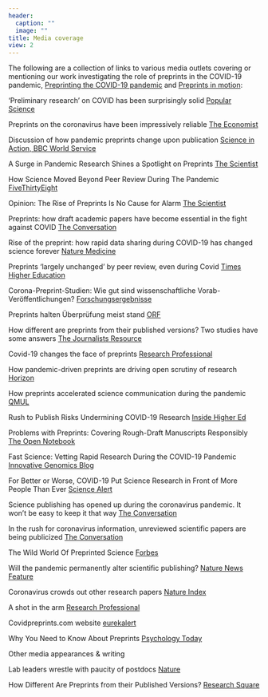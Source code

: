 ```yaml
---
header:
  caption: ""
  image: ""
title: Media coverage
view: 2
---
```



The following are a collection of links to various media outlets covering or mentioning our work investigating the role of preprints in the COVID-19 pandemic, [Preprinting the COVID-19 pandemic](https://www.biorxiv.org/content/10.1101/2020.05.22.111294v3.full) and [Preprints in motion](https://www.biorxiv.org/content/10.1101/2021.02.20.432090v1.full): 

‘Preliminary research’ on COVID has been surprisingly solid [Popular Science](https://www.popsci.com/science/preprints-versus-published-studies/)

Preprints on the coronavirus have been impressively reliable [The Economist](https://www.economist.com/science-and-technology/preprints-on-the-coronavirus-have-been-impressively-reliable/21807492)

Discussion of how pandemic preprints change upon publication [Science in Action, BBC World Service](https://www.bbc.co.uk/sounds/play/w3cszh1x)

A Surge in Pandemic Research Shines a Spotlight on Preprints [The Scientist](https://www.the-scientist.com/news-opinion/a-surge-in-pandemic-research-shines-a-spotlight-on-preprints-69170)

How Science Moved Beyond Peer Review During The Pandemic  [FiveThirtyEight](https://fivethirtyeight.com/features/how-science-moved-beyond-peer-review-during-the-pandemic/)

Opinion: The Rise of Preprints Is No Cause for Alarm [The Scientist](https://www.the-scientist.com/news-opinion/opinion-the-rise-of-preprints-is-no-cause-for-alarm-68667)

Preprints: how draft academic papers have become essential in the fight against COVID [The Conversation](https://theconversation.com/preprints-how-draft-academic-papers-have-become-essential-in-the-fight-against-covid-158811)

Rise of the preprint: how rapid data sharing during COVID-19 has changed science forever [Nature Medicine](https://www.nature.com/articles/s41591-021-01654-6)

Preprints ‘largely unchanged’ by peer review, even during Covid [Times Higher Education](https://www.timeshighereducation.com/news/preprints-largely-unchanged-peer-review-even-during-covid)

Corona-Preprint-Studien: Wie gut sind wissenschaftliche Vorab-Veröffentlichungen? [Forschungsergebnisse](https://www.mdr.de/wissen/covid-corona-preprint-studien-fachjournale-peer-review-kaum-korrekturen-100.html)

Preprints halten Überprüfung meist stand [ORF](https://science.orf.at/stories/3211260/)

How different are preprints from their published versions? Two studies have some answers [The Journalists Resource](https://journalistsresource.org/health/two-studies-examine-preprints/)

Covid-19 changes the face of preprints [Research Professional](https://www.researchprofessionalnews.com/rr-news-world-2021-4-covid-19-changes-the-face-of-preprints/)

How pandemic-driven preprints are driving open scrutiny of research [Horizon](https://horizon.scienceblog.com/1682/how-pandemic-driven-preprints-are-driving-open-scrutiny-of-research/?utm_source=feedburner&utm_medium=feed&utm_campaign=Feed%3A+scienceblogrssfeed+%28ScienceBlog.com%29)

How preprints accelerated science communication during the pandemic [QMUL](https://www.qmul.ac.uk/media/news/2021/smd/how-preprints-accelerated-science-communication-during-the-pandemic.html)

Rush to Publish Risks Undermining COVID-19 Research [Inside Higher Ed](https://www.insidehighered.com/news/2020/06/08/fast-pace-scientific-publishing-covid-comes-problems)

Problems with Preprints: Covering Rough-Draft Manuscripts Responsibly [The Open Notebook](https://www.theopennotebook.com/2020/06/01/problems-with-preprints-covering-rough-draft-manuscripts-responsibly/) 

Fast Science: Vetting Rapid Research During the COVID-19 Pandemic [Innovative Genomics Blog](https://innovativegenomics.org/blog/vetting-rapid-research-covid-19/?utm_source=rss&utm_medium=rss&utm_campaign=vetting-rapid-research-covid-19)

For Better or Worse, COVID-19 Put Science Research in Front of More People Than Ever [Science Alert](https://www.sciencealert.com/for-better-or-worse-covid-19-put-science-research-in-front-of-more-people-than-ever?utm_source=feedburner&utm_medium=feed&utm_campaign=Feed%3A+sciencealert-latestnews+%28ScienceAlert-Latest%29)

Science publishing has opened up during the coronavirus pandemic. It won’t be easy to keep it that way [The Conversation](https://theconversation.com/science-publishing-has-opened-up-during-the-coronavirus-pandemic-it-wont-be-easy-to-keep-it-that-way-142984)

In the rush for coronavirus information, unreviewed scientific papers are being publicized [The Conversation](https://theconversation.com/in-the-rush-for-coronavirus-information-unreviewed-scientific-papers-are-being-publicized-152912)

The Wild World Of Preprinted Science [Forbes](https://www.forbes.com/sites/forbestechcouncil/2020/09/30/the-wild-world-of-preprinted-science/?sh=7977cf707c0c)

Will the pandemic permanently alter scientific publishing? [Nature News Feature](https://www.nature.com/articles/d41586-020-01520-4)

Coronavirus crowds out other research papers [Nature Index](https://www.natureindex.com/news-blog/coronavirus-pandemic-crowds-out-other-science-research-papers)

A shot in the arm [Research Professional](https://www.researchprofessionalnews.com/rr-news-europe-infrastructure-2020-6-a-shot-in-the-arm/)

Covidpreprints.com website [eurekalert](https://www.eurekalert.org/pub_releases/2020-04/tcob-erf042720.php)

Why You Need to Know About Preprints [Psychology Today](https://www.psychologytoday.com/us/blog/misinformation-desk/202208/why-you-need-know-about-preprints)

Other media appearances & writing

Lab leaders wrestle with paucity of postdocs [Nature](https://www.nature.com/articles/d41586-022-02781-x)

How Different Are Preprints from their Published Versions? [Research Square](https://www.researchsquare.com/blog/how-different-are-preprints-from-their-published-versions)